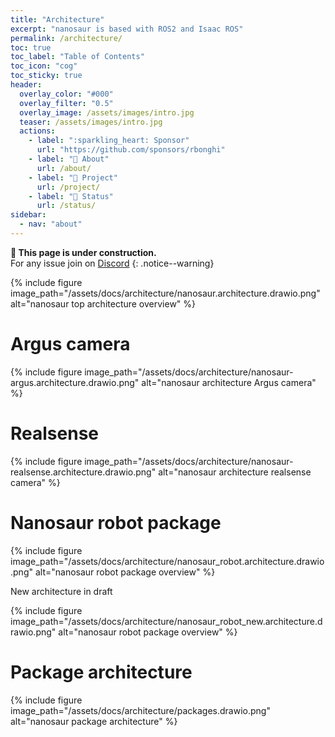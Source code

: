 ```yaml
---
title: "Architecture"
excerpt: "nanosaur is based with ROS2 and Isaac ROS"
permalink: /architecture/
toc: true
toc_label: "Table of Contents"
toc_icon: "cog"
toc_sticky: true
header:
  overlay_color: "#000"
  overlay_filter: "0.5"
  overlay_image: /assets/images/intro.jpg
  teaser: /assets/images/intro.jpg
  actions:
    - label: ":sparkling_heart: Sponsor"
      url: "https://github.com/sponsors/rbonghi"
    - label: "🦕 About"
      url: /about/
    - label: "👷 Project"
      url: /project/
    - label: "🚦 Status"
      url: /status/
sidebar:
  - nav: "about"
---
```


**:construction: This page is under construction.**<br/>For any issue join on [Discord](https://discord.gg/NSrC52P5mw)
{: .notice--warning}

{% include figure image_path="/assets/docs/architecture/nanosaur.architecture.drawio.png" alt="nanosaur top architecture overview" %}

# Argus camera

{% include figure image_path="/assets/docs/architecture/nanosaur-argus.architecture.drawio.png" alt="nanosaur architecture Argus camera" %}

# Realsense

{% include figure image_path="/assets/docs/architecture/nanosaur-realsense.architecture.drawio.png" alt="nanosaur architecture realsense camera" %}

# Nanosaur robot package

{% include figure image_path="/assets/docs/architecture/nanosaur_robot.architecture.drawio.png" alt="nanosaur robot package overview" %}

New architecture in draft

{% include figure image_path="/assets/docs/architecture/nanosaur_robot_new.architecture.drawio.png" alt="nanosaur robot package overview" %}

# Package architecture 

{% include figure image_path="/assets/docs/architecture/packages.drawio.png" alt="nanosaur package architecture" %}